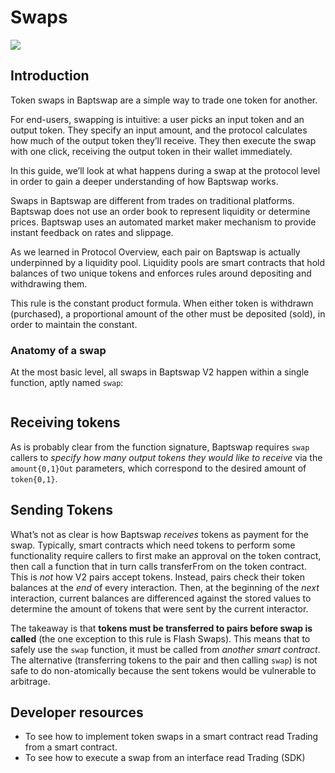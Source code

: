 # Swaps

![](https://docs.uniswap.org/assets/images/trade-b19a05be2c43a62708ab498766dc6d13.jpg)

## Introduction

Token swaps in Baptswap are a simple way to trade one token for another.

For end-users, swapping is intuitive: a user picks an input token and an output token. They specify an input amount, and the protocol calculates how much of the output token they’ll receive. They then execute the swap with one click, receiving the output token in their wallet immediately.

In this guide, we’ll look at what happens during a swap at the protocol level in order to gain a deeper understanding of how Baptswap works.

Swaps in Baptswap are different from trades on traditional platforms. Baptswap does not use an order book to represent liquidity or determine prices. Baptswap uses an automated market maker mechanism to provide instant feedback on rates and slippage.

As we learned in Protocol Overview, each pair on Baptswap is actually underpinned by a liquidity pool. Liquidity pools are smart contracts that hold balances of two unique tokens and enforces rules around depositing and withdrawing them.

This rule is the constant product formula. When either token is withdrawn (purchased), a proportional amount of the other must be deposited (sold), in order to maintain the constant.

### Anatomy of a swap[​](https://docs.uniswap.org/contracts/v2/concepts/core-concepts/swaps#anatomy-of-a-swap) <a href="#anatomy-of-a-swap" id="anatomy-of-a-swap"></a>

At the most basic level, all swaps in Baptswap V2 happen within a single function, aptly named `swap`:

```
```

## Receiving tokens

As is probably clear from the function signature, Baptswap requires `swap` callers to _specify how many output tokens they would like to receive_ via the `amount{0,1}Out` parameters, which correspond to the desired amount of `token{0,1}`.

## Sending Tokens

What’s not as clear is how Baptswap _receives_ tokens as payment for the swap. Typically, smart contracts which need tokens to perform some functionality require callers to first make an approval on the token contract, then call a function that in turn calls transferFrom on the token contract. This is _not_ how V2 pairs accept tokens. Instead, pairs check their token balances at the _end_ of every interaction. Then, at the beginning of the _next_ interaction, current balances are differenced against the stored values to determine the amount of tokens that were sent by the current interactor.

The takeaway is that **tokens must be transferred to pairs before swap is called** (the one exception to this rule is Flash Swaps). This means that to safely use the `swap` function, it must be called from _another smart contract_. The alternative (transferring tokens to the pair and then calling `swap`) is not safe to do non-atomically because the sent tokens would be vulnerable to arbitrage.

## Developer resources

* To see how to implement token swaps in a smart contract read Trading from a smart contract.
* To see how to execute a swap from an interface read Trading (SDK)
